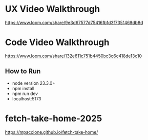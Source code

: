 # UX Video Walkthrough

https://www.loom.com/share/9e3d67577d75416fb1d3f7351468db8d

# Code Video Walkthrough

https://www.loom.com/share/132e611c751b4450bc3c6c418de13c10

## How to Run

- node version 23.3.0+
- npm install
- npm run dev
- localhost:5173

# fetch-take-home-2025

https://mpaccione.github.io/fetch-take-home/

